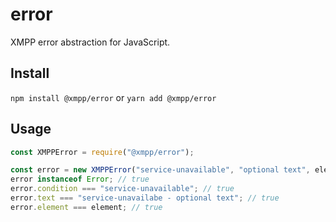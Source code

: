 # error

XMPP error abstraction for JavaScript.

## Install

`npm install @xmpp/error` or `yarn add @xmpp/error`

## Usage

```js
const XMPPError = require("@xmpp/error");

const error = new XMPPError("service-unavailable", "optional text", element);
error instanceof Error; // true
error.condition === "service-unavailable"; // true
error.text === "service-unavailabe - optional text"; // true
error.element === element; // true
```

